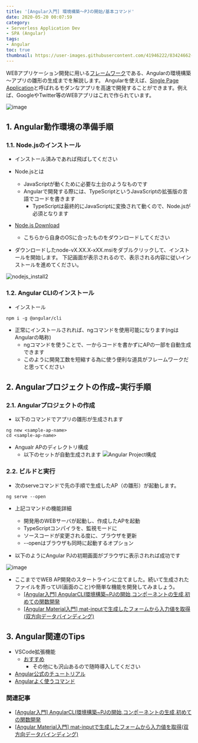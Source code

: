 ```yaml
---
title: '[Angular入門] 環境構築～PJの開始/基本コマンド'
date: 2020-05-20 00:07:59
category:
- Serverless Application Dev
- SPA (Angular)
tags:
- Angular
toc: true
thumbnail: https://user-images.githubusercontent.com/41946222/83424662-abda0400-a467-11ea-831a-2b146d29a1c5.png
---
```

  
WEBアプリケーション開発に用いる[フレームワーク](https://sp.otsuka-shokai.co.jp/words/framework.html)である、Angularの環境構築～アプリの雛形の生成までを解説します。
Angularを使えば、[Single Page Application](https://digitalidentity.co.jp/blog/creative/about-single-page-application.html)と呼ばれるモダンなアプリを高速で開発することができます。例えば、GoogleやTwitter等のWEBアプリはこれで作られています。


![image](https://user-images.githubusercontent.com/41946222/82344822-7da00180-9a2f-11ea-868c-265520c3f38f.png)


<!-- toc -->

## 1. Angular動作環境の準備手順

### 1.1. Node.jsのインストール
- インストール済みであれば飛ばしてください
- Node.jsとは
    - JavaScriptが動くために必要な土台のようなものです
    - Angularで開発する際には、TypeScriptというJavaScriptの拡張版の言語でコードを書きます
        - TypeScriptは最終的にJavaScriptに変換されて動くので、Node.jsが必須となります

- [Node.js Download](https://nodejs.org/en/download/)
    - こちらから自身のOSに合ったものをダウンロードしてください

- ダウンロードしたnode-vX.XX.X-xXX.msiをダブルクリックして、インストールを開始します。
下記画面が表示されるので、表示される内容に従いインストールを進めてください。

![nodejs_install2](https://user-images.githubusercontent.com/41946222/68363881-a174b780-016f-11ea-9d15-039b92ae05fb.PNG)

### 1.2. Angular CLIのインストール
- インストール
```
npm i -g @angular/cli
```

- 正常にインストールされれば、ngコマンドを使用可能になります(ngはAngularの略称) 
    - ngコマンドを使うことで、一からコードを書かずにAPの一部を自動生成できます
    - このように開発工数を短縮する為に使う便利な道具がフレームワークだと思ってください

## 2. Angularプロジェクトの作成~実行手順
### 2.1. Angularプロジェクトの作成
- 以下のコマンドでアプリの雛形が生成されます
```
ng new <sample-ap-name>
cd <sample-ap-name>
```
- Angualr APのディレクトリ構成  
    - 以下のセットが自動生成されます
![Angular Project構成](https://user-images.githubusercontent.com/68212997/89703973-ee015380-d98a-11ea-8417-576765f6a06e.png)

### 2.2. ビルドと実行
- 次のserveコマンドで先の手順で生成したAP（の雛形）が起動します。
```
ng serve --open
```
- 上記コマンドの機能詳細
    - 開発用のWEBサーバが起動し、作成したAPを起動
    - TypeScriptコンパイラを、監視モードに
    - ソースコードが変更される度に、ブラウザを更新
    - --openはブラウザも同時に起動するオプション

- 以下のようにAngular PJの初期画面がブラウザに表示されれば成功です
    
![image](https://user-images.githubusercontent.com/41946222/82355091-b98d9380-9a3c-11ea-8f54-cd5358e6b441.png)

- ここまででWEB AP開発のスタートラインに立てました。続いて生成されたファイルを弄ってUI(画面のこと)や簡単な機能を開発してみましょう。
    - [[Angular入門] AngularCLI環境構築~PJの開始,コンポーネントの生成,初めての関数開発](/Angular入門-AngularCLI環境構築-PJの開始-コンポーネントの生成-初めての関数開発/)
    - [[Angular Material入門] mat-inputで生成したフォームから入力値を取得(双方向データバインディング)](/Angular入門-mat-inputで生成したフォームから入力値を取得-双方向データバインディング/)


## 3. Angular関連のTips
- VSCode拡張機能 
    - [おすすめ](https://marketplace.visualstudio.com/items?itemName=johnpapa.angular-essentials)
        - その他にも沢山あるので随時導入してください
- [Angular公式のチュートリアル](https://angular.jp/start)
- [Angularよく使うコマンド](https://qiita.com/AsatoSa/items/ce7b416dc83522965d72)


### 関連記事
- [[Angular入門] AngularCLI環境構築~PJの開始,コンポーネントの生成,初めての関数開発](/Angular入門-AngularCLI環境構築-PJの開始-コンポーネントの生成-初めての関数開発/)
- [[Angular Material入門] mat-inputで生成したフォームから入力値を取得(双方向データバインディング)](/Angular入門-mat-inputで生成したフォームから入力値を取得-双方向データバインディング/)